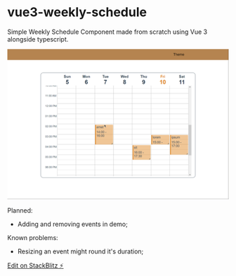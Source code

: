 # vue3-weekly-schedule

Simple Weekly Schedule Component made from scratch using Vue 3 alongside typescript.

![](https://github.com/Samuca2308/Vue3-Weekly-Schedule/blob/master/schedule.gif)

Planned:

- Adding and removing events in demo;

Known problems:

- Resizing an event might round it's duration;

[Edit on StackBlitz ⚡️](https://stackblitz.com/edit/vue3-weekly-schedule)
